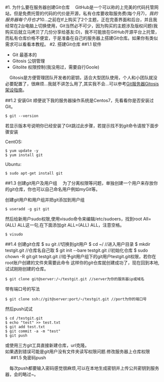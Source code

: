 #1. 为什么要在服务器创建Git仓库
　GitHub是一个可以称的上完美的代码托管网站，但是免费托管的代码的代价是开源，私有仓库要收取服务费(每个月7$)，我的服务器每个月也才10$...之前在tf上购买了2个主题，正在完善界面和后台，并且我经常在2台电脑上切换使用，Git当然必不可少，因为购买的主题涉及版权问题(我购买后就立马拷贝了几份分享给基友:D)，我不可能放在GitHub开源平台上托管，而私有仓库价格不便宜，于是准备在自己的服务器上搭建Git仓库。如果你有类似需求可以看看本教程。
#2. 搭建Git仓库
##1.1 软件
- Git 最基本的
- Gitosis 公钥管理
- Gitolite 权限控制(我没用过，需要自行Goole)

　Gitosis是方便管理团队开发者的密钥，适合大型团队使用，个人和小团队就没必要配置了，很麻烦...我就不讲怎么用了,其实我不会...可以参考[Git服务器Gitosis架设指南](http://blog.csdn.net/king_sundi/article/details/7065525)。

##1.2 安装Git
顺便说下我的服务器操作系统是Centos7，先看看你是否安装过Git。

	$ git --version
若显示版本号说明你已经安装了Git跳过此步骤，若提示找不到git命令请按下面步骤安装

CentOS:
	
	$ yum update -y
	$ yum install git
	
Ubuntu:
	
	$ sudo apt-get install git
	
##1.3 创建git用户及用户组
　为了分离权限等问题，单独创建一个用户来存放你的git仓库，你也可以自己命名用户例如myGit等。

创建git用户和用户组并把git添加到用户组

	$ useradd -g git git

然后给新用户sudo权限,使用visudo命令来编辑/etc/sudoers，找到root	All=(ALL)	ALL这一句,在下面添加git	ALL=(ALL)	ALL，注意空格。

	$ visudo

##1.4 创建git仓库
	$ su git //切换到git用户
	$ cd ~/ //进入用户目录
	$ mkdir testgit.git //仓库名自己取
	$ git init --bare testgit.git //初始化仓库
	$ sudo chown -R git:git testgit.git //给予git用户组下的git用户testgit.git权限，若你在root账户创建的文件夹需要此命令
这样你的git仓库就创建成功了，现在回到本地,试试刚刚创建的仓库。

	$ git clone git@server:/~/testgit.git //server为你的服务器ip或域名
带有端口号的写法

	$ git clone ssh://git@server:port/~/testgit.git //port为你的端口号
然后push试试

	$ cd /testgit.git
	$ echo "test" >> test.txt
	$ git add test.txt
	$ git commit -a -m "test"
	$ git push
或使用三方git工具直接新建仓库，url克隆。</br>
如果遇到错误可能是git用户没有文件夹读写权限问题.修改服务器上仓库权限
　
##1.5 免密码push

　每次push都要输入密码感觉很麻烦,可以在本地生成密钥并上传公共密钥到服务器，会的略过~。

　
	